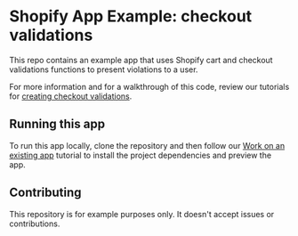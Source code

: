 # Shopify App Example: checkout validations

This repo contains an example app that uses Shopify cart and checkout validations functions to present violations to a user.

For more information and for a walkthrough of this code, review our tutorials for [creating checkout  validations](https://shopify.dev/docs/apps/build/checkout/cart-checkout-validation).

## Running this app

To run this app locally, clone the repository and then follow our [Work on an existing app](https://shopify.dev/docs/apps/tools/cli/existing) tutorial to install the project dependencies and preview the app.

## Contributing

This repository is for example purposes only. It doesn't accept issues or contributions.
